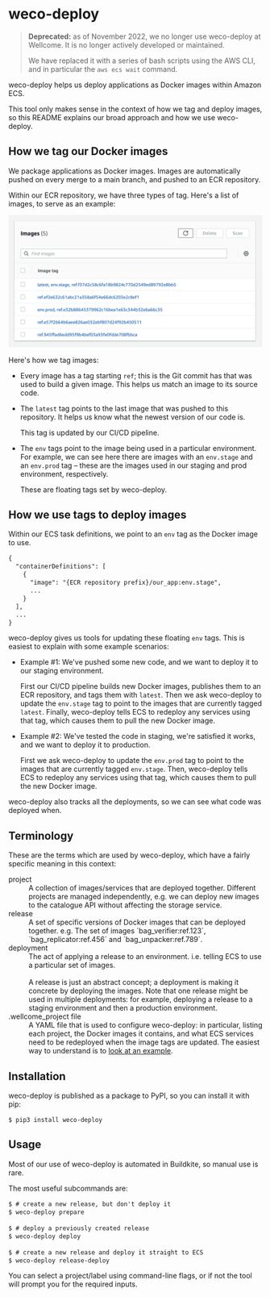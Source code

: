 # weco-deploy

> **Deprecated:** as of November 2022, we no longer use weco-deploy at Wellcome.
> It is no longer actively developed or maintained.
>
> We have replaced it with a series of bash scripts using the AWS CLI, and in particular the `aws ecs wait` command.

weco-deploy helps us deploy applications as Docker images within Amazon ECS.

This tool only makes sense in the context of how we tag and deploy images, so this README explains our broad approach and how we use weco-deploy.



## How we tag our Docker images

We package applications as Docker images.
Images are automatically pushed on every merge to a main branch, and pushed to an ECR repository.

Within our ECR repository, we have three types of tag.
Here's a list of images, to serve as an example:

<img src="./docs/ecr_tags.png" alt="A screenshot of the ECR console, showing a repo with five images.">

Here's how we tag images:

-   Every image has a tag starting `ref`; this is the Git commit has that was used to build a given image.
    This helps us match an image to its source code.

-   The `latest` tag points to the last image that was pushed to this repository.
    It helps us know what the newest version of our code is.

    This tag is updated by our CI/CD pipeline.

-   The `env` tags point to the image being used in a particular environment.
    For example, we can see here there are images with an `env.stage` and an `env.prod` tag – these are the images used in our staging and prod environment, respectively.

    These are floating tags set by weco-deploy.



## How we use tags to deploy images

Within our ECS task definitions, we point to an `env` tag as the Docker image to use.

```
{
  "containerDefinitions": [
    {
      "image": "{ECR repository prefix}/our_app:env.stage",
      ...
    }
  ],
  ...
}
```

weco-deploy gives us tools for updating these floating `env` tags.
This is easiest to explain with some example scenarios:

*   Example #1: We've pushed some new code, and we want to deploy it to our staging environment.

    First our CI/CD pipeline builds new Docker images, publishes them to an ECR repository, and tags them with `latest`.
    Then we ask weco-deploy to update the `env.stage` tag to point to the images that are currently tagged `latest`.
    Finally, weco-deploy tells ECS to redeploy any services using that tag, which causes them to pull the new Docker image.

*   Example #2: We've tested the code in staging, we're satisfied it works, and we want to deploy it to production.

    First we ask weco-deploy to update the `env.prod` tag to point to the images that are currently tagged `env.stage`.
    Then, weco-deploy tells ECS to redeploy any services using that tag, which causes them to pull the new Docker image.

weco-deploy also tracks all the deployments, so we can see what code was deployed when.



## Terminology

These are the terms which are used by weco-deploy, which have a fairly specific meaning in this context:

<dl>
  <dt>project</dt>
  <dd>
    A collection of images/services that are deployed together.
    Different projects are managed independently, e.g. we can deploy new images to the catalogue API without affecting the storage service.
  </dd>

  <dt>release</dt>
  <dd>
    A set of specific versions of Docker images that can be deployed together.
    e.g. The set of images `bag_verifier:ref.123`, `bag_replicator:ref.456` and `bag_unpacker:ref.789`.
  </dd>

  <dt>deployment</dt>
  <dd>
    The act of applying a release to an environment.
    i.e. telling ECS to use a particular set of images.<br/><br/>
    A release is just an abstract concept; a deployment is making it concrete by deploying the images.
    Note that one release might be used in multiple deployments: for example, deploying a release to a staging environment and then a production environment.
  </dd>

  <dt>.wellcome_project file</dt>
  <dd>
    A YAML file that is used to configure weco-deploy: in particular, listing each project, the Docker images it contains, and what ECS services need to be redeployed when the image tags are updated.
    The easiest way to understand is to <a href="https://github.com/wellcomecollection/catalogue-pipeline/blob/main/.wellcome_project">look at an example</a>.
  </dd>
</dl>



## Installation

weco-deploy is published as a package to PyPI, so you can install it with pip:

```console
$ pip3 install weco-deploy
```



## Usage

Most of our use of weco-deploy is automated in Buildkite, so manual use is rare.

The most useful subcommands are:

```
$ # create a new release, but don't deploy it
$ weco-deploy prepare

$ # deploy a previously created release
$ weco-deploy deploy

$ # create a new release and deploy it straight to ECS
$ weco-deploy release-deploy
```

You can select a project/label using command-line flags, or if not the tool will prompt you for the required inputs.
